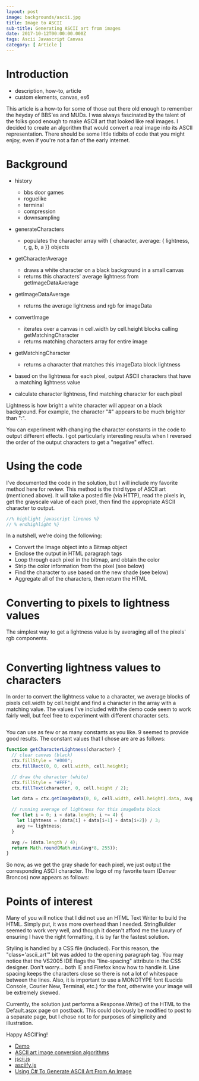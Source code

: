 ```yaml
---
layout: post
image: backgrounds/ascii.jpg
title: Image to ASCII
sub-title: Generating ASCII art from images
date: 2017-10-12T00:00:00.000Z
tags: Ascii Javascript Canvas
category: [ Article ]
---
```

# Introduction
* description, how-to, article
* custom elements, canvas, es6

This article is a how-to for some of those out there old enough to remember the
heyday of BBS'es and MUDs. I was always fascinated by the talent of the folks
good enough to make ASCII art that looked like real images. I decided to create
an algorithm that would convert a real image into its ASCII representation.
There should be some little tidbits of code that you might enjoy, even if you're
not a fan of the early internet.

# Background
* history
  * bbs door games
  * roguelike
  * terminal
  * compression
  * downsampling

* generateCharacters
  - populates the character array with { character, average: { lightness, r, g, b, a }} objects

* getCharacterAverage
  - draws a white character on a black background in a small canvas
  - returns this characters' average lightness from getImageDataAverage

* getImageDataAverage
  - returns the average lightness and rgb for imageData

* convertImage
  - iterates over a canvas in cell.width by cell.height blocks calling getMatchingCharacter
  - returns matching characters array for entire image

* getMatchingCharacter
  - returns a character that matches this imageData block lightness

* based on the lightness for each pixel, output ASCII characters that have a matching lightness value
- calculate character lightness, find matching character for each pixel

Lightness is how bright a white character will appear on a black background.
For example, the character "#" appears to be much brighter than ":".

You can experiment with changing the character constants in the code to output
different effects. I got particularly interesting results when I reversed the
order of the output characters to get a "negative" effect.

# Using the code
I've documented the code in the solution, but I will include my favorite method
here for review. This method is the third type of ASCII art (mentioned above).
It will take a posted file (via HTTP), read the pixels in, get the grayscale
value of each pixel, then find the appropriate ASCII character to output.

``` javascript
//% highlight javascript linenos %}
// % endhighlight %}
```

In a nutshell, we're doing the following:

* Convert the Image object into a Bitmap object
* Enclose the output in HTML paragraph tags
* Loop through each pixel in the bitmap, and obtain the color
* Strip the color information from the pixel (see below)
* Find the character to use based on the new shade (see below)
* Aggregate all of the characters, then return the HTML

# Converting to pixels to lightness values
The simplest way to get a lightness value is by averaging all of the pixels' rgb components.

```javascript
```

# Converting lightness values to characters
In order to convert the lightness value to a character, we average blocks of
pixels cell.width by cell.height and find a character in the array with a matching value.
The values I've included with the demo code seem to work fairly well, but feel free to experiment with different character sets.

```javascript
```

You can use as few or as many constants as you like. 9 seemed to provide good results. The constant values that I chose are are as follows:

```javascript
function getCharacterLightness(character) {
  // clear canvas (black)
  ctx.fillStyle = "#000";
  ctx.fillRect(0, 0, cell.width, cell.height);

  // draw the character (white)
  ctx.fillStyle = "#FFF";
  ctx.fillText(character, 0, cell.height / 2);

  let data = ctx.getImageData(0, 0, cell.width, cell.height).data, avg = 0;

  // running average of lightness for this imageData block
  for (let i = 0; i < data.length; i += 4) {
    let lightness = (data[i] + data[i+1] + data[i+2]) / 3;
    avg += lightness;
  }

  avg /= (data.length / 4);
  return Math.round(Math.min(avg*8, 255));
}
```

So now, as we get the gray shade for each pixel, we just output the corresponding ASCII character. The logo of my favorite team (Denver Broncos) now appears as follows:

# Points of interest
Many of you will notice that I did not use an HTML Text Writer to build the HTML. Simply put, it was more overhead than I needed. StringBuilder seemed to work very well, and though it doesn't afford me the luxury of ensuring I have the right formatting, it is by far the fastest solution.

Styling is handled by a CSS file (included). For this reason, the "class='ascii_art'" bit was added to the opening paragraph tag. You may notice that the VS2005 IDE flags the "line-spacing" attribute in the CSS designer. Don't worry... both IE and Firefox know how to handle it. Line spacing keeps the characters close so there is not a lot of whitespace between the lines. Also, it is important to use a MONOTYPE font (Lucida Console, Courier New, Terminal, etc.) for the font, otherwise your image will be extremely skewed.

Currently, the solution just performs a Response.Write() of the HTML to the Default.aspx page on postback. This could obviously be modified to post to a separate page, but I chose not to for purposes of simplicity and illustration.

Happy ASCII'ing!

- [Demo](/demo/js-ascii/)
- [ASCII art image conversion algorithms](https://stackoverflow.com/questions/394882/how-do-ascii-art-image-conversion-algorithms-work)
- [jscii.js](https://github.com/EnotionZ/jscii/blob/master/src/jscii.js)
- [asciify.js](https://github.com/aemkei/ascii.js/blob/master/asciify.js)
- [Using C# To Generate ASCII Art From An Image](https://www.codeproject.com/Articles/20435/Using-C-To-Generate-ASCII-Art-From-An-Image)
